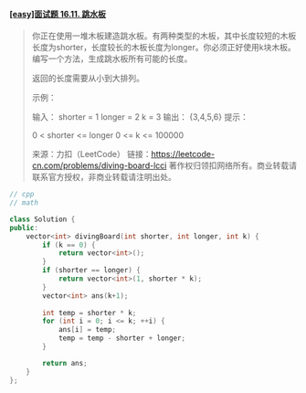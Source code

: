 #### [[easy]面试题 16.11. 跳水板](https://leetcode-cn.com/problems/diving-board-lcci/)

> 你正在使用一堆木板建造跳水板。有两种类型的木板，其中长度较短的木板长度为shorter，长度较长的木板长度为longer。你必须正好使用k块木板。编写一个方法，生成跳水板所有可能的长度。
>
> 返回的长度需要从小到大排列。
>
> 示例：
>
> 输入：
> shorter = 1
> longer = 2
> k = 3
> 输出： {3,4,5,6}
> 提示：
>
> 0 < shorter <= longer
> 0 <= k <= 100000
>
> 来源：力扣（LeetCode）
> 链接：https://leetcode-cn.com/problems/diving-board-lcci
> 著作权归领扣网络所有。商业转载请联系官方授权，非商业转载请注明出处。



```cpp
// cpp
// math

class Solution {
public:
    vector<int> divingBoard(int shorter, int longer, int k) {
        if (k == 0) {
            return vector<int>();
        }
        if (shorter == longer) {
            return vector<int>(1, shorter * k);
        }
        vector<int> ans(k+1);
        
        int temp = shorter * k;
        for (int i = 0; i <= k; ++i) {
            ans[i] = temp;
            temp = temp - shorter + longer;
        }

        return ans;
    }
};
```

